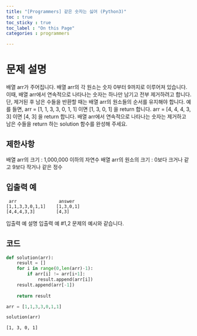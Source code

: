 ```yaml
---
title: "[Programmers] 같은 숫자는 싫어 (Python3)"
toc : true
toc_sticky : true
toc_label : "On this Page"
categories : programmers

---
```

# 문제 설명
배열 arr가 주어집니다. 배열 arr의 각 원소는 숫자 0부터 9까지로 이루어져 있습니다. 이때, 배열 arr에서 연속적으로 나타나는 숫자는 하나만 남기고 전부 제거하려고 합니다. 단, 제거된 후 남은 수들을 반환할 때는 배열 arr의 원소들의 순서를 유지해야 합니다. 예를 들면,
arr = [1, 1, 3, 3, 0, 1, 1] 이면 [1, 3, 0, 1] 을 return 합니다.
arr = [4, 4, 4, 3, 3] 이면 [4, 3] 을 return 합니다.
배열 arr에서 연속적으로 나타나는 숫자는 제거하고 남은 수들을 return 하는 solution 함수를 완성해 주세요.


## 제한사항
배열 arr의 크기 : 1,000,000 이하의 자연수
배열 arr의 원소의 크기 : 0보다 크거나 같고 9보다 작거나 같은 정수


## 입출력 예
```
 arr	            answer
[1,1,3,3,0,1,1]	   [1,3,0,1]
[4,4,4,3,3]	       [4,3]
```

입출력 예 설명
입출력 예 #1,2
문제의 예시와 같습니다.

## 코드


```python
def solution(arr):
    result = []
    for i in range(0,len(arr)-1):
        if arr[i] != arr[i+1]:
            result.append(arr[i])
    result.append(arr[-1])
    
    return result
```


```python
arr = [1,1,3,3,0,1,1]
```


```python
solution(arr)
```




    [1, 3, 0, 1]



